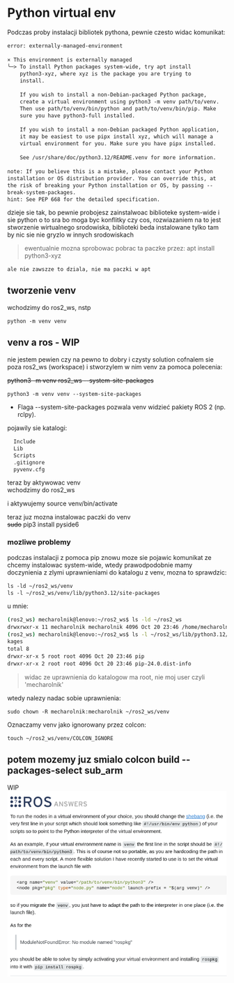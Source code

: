 # Python virtual env
Podczas proby instalacji bibliotek pythona, pewnie czesto widac komunikat:

```
error: externally-managed-environment

× This environment is externally managed
╰─> To install Python packages system-wide, try apt install
    python3-xyz, where xyz is the package you are trying to
    install.
    
    If you wish to install a non-Debian-packaged Python package,
    create a virtual environment using python3 -m venv path/to/venv.
    Then use path/to/venv/bin/python and path/to/venv/bin/pip. Make
    sure you have python3-full installed.
    
    If you wish to install a non-Debian packaged Python application,
    it may be easiest to use pipx install xyz, which will manage a
    virtual environment for you. Make sure you have pipx installed.
    
    See /usr/share/doc/python3.12/README.venv for more information.

note: If you believe this is a mistake, please contact your Python installation or OS distribution provider. You can override this, at the risk of breaking your Python installation or OS, by passing --break-system-packages.
hint: See PEP 668 for the detailed specification.
```

dzieje sie tak, bo pewnie probojesz zainstalwoac biblioteke system-wide i sie python o to sra bo moga byc konflitky czy cos, rozwiazaniem na to jest stworzenie wirtualnego srodowiska, biblioteki beda instalowane tylko tam by nic sie nie gryzlo w innych srodowiskach

> ewentualnie mozna sprobowac pobrac ta paczke przez:
    apt install
    python3-xyz  
      
    ale nie zawszze to dziala, nie ma paczki w apt


## tworzenie venv
wchodzimy do ros2_ws, nstp  
  
    python -m venv venv



## venv a ros - WIP

nie jestem pewien czy na pewno to dobry i czysty solution 
cofnalem sie poza ros2_ws (workspace) i stworzylem w nim venv za pomoca polecenia:  

~~python3 -m venv ros2_ws --system-site-packages~~  

    python3 -m venv venv --system-site-packages  

* Flaga --system-site-packages pozwala venv widzieć pakiety ROS 2 (np. rclpy).

pojawily sie katalogi:
```
  Include
  Lib
  Scripts
  .gitignore
  pyvenv.cfg 
```

teraz by aktywowac venv  
wchodzimy do ros2_ws  


i aktywujemy
source venv/bin/activate  

teraz juz mozna instalowac paczki do venv  
     ~~sudo~~ pip3 install pyside6  


### mozliwe problemy

podczas instalacji z pomoca pip znowu moze sie pojawic komunikat ze chcemy instalowac system-wide, wtedy prawodpodobnie mamy doczynienia z zlymi uprawnieniami do katalogu z venv, mozna to sprawdzic:  

    ls -ld ~/ros2_ws/venv  
    ls -l ~/ros2_ws/venv/lib/python3.12/site-packages  

u mnie:
```bash
(ros2_ws) mecharolnik@lenovo:~/ros2_ws$ ls -ld ~/ros2_ws
drwxrwxr-x 11 mecharolnik mecharolnik 4096 Oct 20 23:46 /home/mecharolnik/ros2_ws
(ros2_ws) mecharolnik@lenovo:~/ros2_ws$ ls -l ~/ros2_ws/lib/python3.12/site-pac
kages
total 8
drwxr-xr-x 5 root root 4096 Oct 20 23:46 pip
drwxr-xr-x 2 root root 4096 Oct 20 23:46 pip-24.0.dist-info
```
> widac ze uprawnienia do katalogow ma root, nie moj user czyli 'mecharolnik'

wtedy nalezy nadac sobie uprawnienia:  
```
sudo chown -R mecharolnik:mecharolnik ~/ros2_ws/venv
```

Oznaczamy venv jako ignorowany przez colcon:  
```
touch ~/ros2_ws/venv/COLCON_IGNORE
```

potem mozemy juz smialo 
    colcon build --packages-select sub_arm
---
WIP
![alt text](images/image-5.png)

